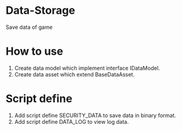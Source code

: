 # Data-Storage
 Save data of game

# How to use
1. Create data model which implement interface IDataModel.
2. Create data asset which extend BaseDataAsset.

# Script define
1. Add script define SECURITY_DATA to save data in binary format.
2. Add script define DATA_LOG to view log data.

